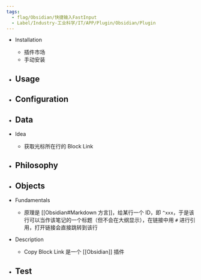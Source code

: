 ```yaml
---
tags:
  - flag/Obsidian/快捷输入FastInput
  - Label/Industry-工业科学/IT/APP/Plugin/Obsidian/Plugin
---
```


- Installation
    - 插件市场
    - 手动安装

- Usage
    - 

- Configuration
    - 

- Data
    - 

- Idea
    - 获取光标所在行的 Block Link

- Philosophy
    - 

- Objects
    - 

- Fundamentals
    - 原理是 [[Obsidian#Markdown 方言]]，给某行一个 ID，即 `^xxx`，于是该行可以当作该笔记的一个标题（但不会在大纲显示），在链接中用 `#` 进行引用，打开链接会直接跳转到该行

- Description
    - Copy Block Link 是一个 [[Obsidian]] 插件

- Test
    - 

